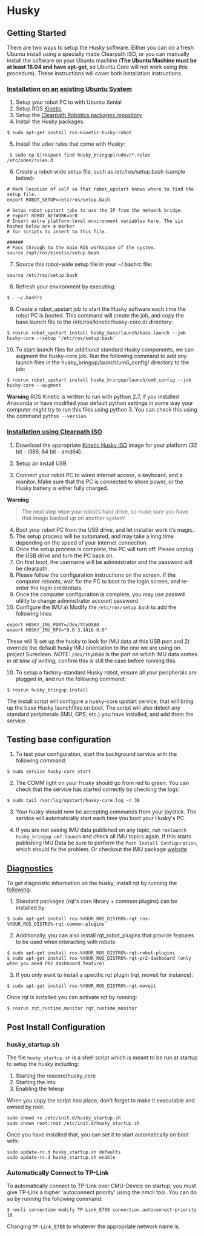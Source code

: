 # Husky

## Getting Started

There are two ways to setup the Husky software. Either you can do a fresh Ubuntu install using a specially made Clearpath ISO, or you can manually install the software on your Ubuntu machine (**The Ubuntu Machine must be at least 16.04 and have apt-get**, so Ubuntu Core will not work using this procedure). These instructions will cover both installation instructions.

### [Installation on an existing Ubuntu System](http://wiki.ros.org/husky_bringup/Tutorials/Install%20Husky%20Software%20%28Advanced%29)

1) Setup your robot PC to with Ubuntu Xenial
2) Setup ROS [Kinetic](http://wiki.ros.org/kinetic/Installation/Ubuntu)
3) Setup the [Clearpath Robotics packages repository](http://packages.clearpathrobotics.com) 
4) Install the Husky packages: 
```
$ sudo apt-get install ros-kinetic-husky-robot
```
5) Install the udev rules that come with Husky:
```
 $ sudo cp $(rospack find husky_bringup)/udev/*.rules /etc/udev/rules.d
```
6) Create a robot-wide setup file, such as /etc/ros/setup.bash (sample below): 
```
# Mark location of self so that robot_upstart knows where to find the setup file.
export ROBOT_SETUP=/etc/ros/setup.bash
 
# Setup robot upstart jobs to use the IP from the network bridge.
# export ROBOT_NETWORK=br0
# Insert extra platform-level environment variables here. The six hashes below are a marker
# for scripts to insert to this file.
 
######
# Pass through to the main ROS workspace of the system.
source /opt/ros/kinetic/setup.bash
```
7) Source this robot-wide setup file in your ~/.bashrc file: 
```
source /etc/ros/setup.bash
```
8) Refresh your environment by executing: 
```
$ . ~/.bashrc
```
9) Create a robot_upstart job to start the Husky software each time the robot PC is booted. This command will create the job, and copy the base.launch file to the /etc/ros/kinetic/husky-core.d/ directory: 
```
$ rosrun robot_upstart install husky_base/launch/base.launch --job husky-core --setup '/etc/ros/setup.bash'
```
10) To start launch files for additional standard Husky components, we can augment the husky-core job. Run the following command to add any launch files in the husky_bringup/launch/um6_config/ directory to the job:
```
$ rosrun robot_upstart install husky_bringup/launch/um6_config --job husky-core --augment
```

**Warning** ROS Kinetic is written to run with python 2.7, if you installed Anaconda or have modified your default python settings in some way your computer might try to run this files using python 3. You can check this using the command `python --version`


### [Installation using Clearpath ISO](http://www.clearpathrobotics.com/assets/guides/husky/InstallHuskySoftware.html)
1) Download the appropriate [Kinetic Husky ISO](http://packages.clearpathrobotics.com/stable/images/latest/kinetic-husky/) image for your platform (32 bit - i386, 64 bit - amd64).

2) Setup an install USB

3) Connect your robot PC to wired internet access, a keyboard, and a monitor. Make sure that the PC is connected to shore power, or the Husky battery is either fully charged.

**Warning**
> The next step wipe your robot’s hard drive, so make sure you have that image backed up on another system!

4) Boot your robot PC from the USB drive, and let installer work it’s magic.
5) The setup process will be automated, and may take a long time depending on the speed of your internet connection.
6) Once the setup process is complete, the PC will turn off. Please unplug the USB drive and turn the PC back on.
7) On first boot, the username will be administrator and the password will be clearpath.
8) Please follow the configuration instructions on the screen. If the computer reboots, wait for the PC to boot to the login screen, and re-enter the login credentials.
9) Once the computer configuration is complete, you may use passwd utility to change administrator account password.
11) Configure the IMU
a) Modify the `/etc/ros/setup.bash` to add the following lines 
```
export HUSKY_IMU_PORT=/dev/ttyUSB0
export HUSKY_IMU_RPY="0.0 3.1416 0.0"
```
These will 1) set up the husky to look for IMU data at this USB port and 2) override the default husky IMU orientation to the one we are using on project Sureclean. *NOTE:* `/dev/ttyUSB0` is the port on which IMU data comes in *at time of writing,* confirm this is still the case before running this.

10) To setup a factory-standard Husky robot, ensure all your peripherals are plugged in, and run the following command:
```
$ rosrun husky_bringup install
```
The install script will configure a husky-core upstart service, that will bring up the base Husky launchfiles on boot. The script will also detect any standard peripherals (IMU, GPS, etc.) you have installed, and add them the service.

## Testing base configuration

1) To test your configuration, start the background service with the following command:
```
$ sudo service husky-core start
```
    
2) The COMM light on your Husky should go from red to green. You can check that the service has started correctly by checking the logs:
```
$ sudo tail /var/log/upstart/husky-core.log -n 30
```
3) Your husky should now be accepting commands from your joystick. The service will automatically start each time you boot your Husky's PC. 

4) If you are not seeing IMU data published on any topic, run `roslaunch husky_bringup um7.launch` and check all IMU topics again. 
If this starts publishing IMU Data be sure to perform the `Post Install Configuration`, which should fix the problem. Or checkout the 
IMU package [website](http://wiki.ros.org/um7)


## [Diagnostics](http://www.clearpathrobotics.com/assets/guides/husky/InterfacingWithHusky.html)

To get diagnostic information on the husky, install rqt by running the [following](http://wiki.ros.org/rqt/UserGuide/Install/Groovy):

1) Standard packages (rqt's core library + common plugins) can be installed by: 
```
$ sudo apt-get install ros-%YOUR_ROS_DISTRO%-rqt ros-%YOUR_ROS_DISTRO%-rqt-common-plugins`
```
2) Additionally, you can also install rqt_robot_plugins that provide features to be used when interacting with robots:

```
$ sudo apt-get install ros-%YOUR_ROS_DISTRO%-rqt-robot-plugins
$ sudo apt-get install ros-%YOUR_ROS_DISTRO%-rqt-pr2-dashboard (only when you need PR2 dashboard feature) 
```

3) If you only want to install a specific rqt plugin (rqt_moveit for instance):
```
$ sudo apt-get install ros-%YOUR_ROS_DISTRO%-rqt-moveit
```

Once rqt is installed you can activate rqt by running:
```
$ rosrun rqt_runtime_monitor rqt_runtime_monitor
```

## Post Install Configuration

### husky_startup.sh

The file `husky_startup.sh` is a shell script which is meant to be run at startup to setup the husky including:

1) Starting the roscore/husky_core
2) Starting the imu
3) Enabling the teleop

When you copy the script into place, don't forget to make it executable and owned by root:
```
sudo chmod +x /etc/init.d/husky_startup.sh
sudo chown root:root /etc/init.d/husky_startup.sh
```
Once you have installed that, you can set it to start automatically on boot with:
```
sudo update-rc.d husky_startup.sh defaults
sudo update-rc.d husky_startup.sh enable
```

### Automatically Connect to TP-Link

To automatically connect to TP-Link over CMU-Device on startup, you must give TP-Link a higher
'autoconnect priority' using the nmcli tool. You can do so by running the following command:
```
$ nmcli connection modify TP-Link_E7E8 connection.autoconnect-priority 10
```
Changing `TP-Link_E7E8` to whatever the appropriate network name is.